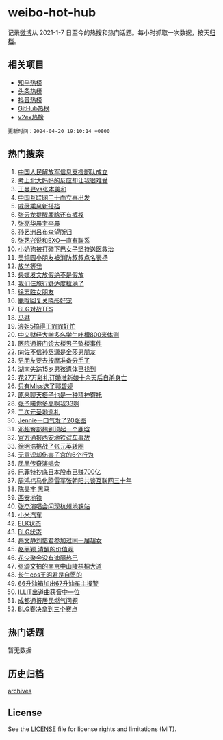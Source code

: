 # weibo-hot-hub

记录[微博](https://www.weibo.com)从 2021-1-7 日至今的热搜和热门话题。每小时抓取一次数据，按天[归档](archives)。

## 相关项目

- [知乎热榜](https://github.com/lonnyzhang423/zhihu-hot-hub)
- [头条热榜](https://github.com/lonnyzhang423/toutiao-hot-hub)
- [抖音热榜](https://github.com/lonnyzhang423/douyin-hot-hub)
- [GitHub热榜](https://github.com/lonnyzhang423/github-hot-hub)
- [v2ex热榜](https://github.com/lonnyzhang423/v2ex-hot-hub)


`更新时间：2024-04-20 19:10:14 +0800`

## 热门搜索

1. [中国人民解放军信息支援部队成立](https://m.weibo.cn/search?containerid=100103type%3D1%26t%3D10%26q%3D%23%E4%B8%AD%E5%9B%BD%E4%BA%BA%E6%B0%91%E8%A7%A3%E6%94%BE%E5%86%9B%E4%BF%A1%E6%81%AF%E6%94%AF%E6%8F%B4%E9%83%A8%E9%98%9F%E6%88%90%E7%AB%8B%23&stream_entry_id=51&isnewpage=1&extparam=seat%3D1%26q%3D%2523%25E4%25B8%25AD%25E5%259B%25BD%25E4%25BA%25BA%25E6%25B0%2591%25E8%25A7%25A3%25E6%2594%25BE%25E5%2586%259B%25E4%25BF%25A1%25E6%2581%25AF%25E6%2594%25AF%25E6%258F%25B4%25E9%2583%25A8%25E9%2598%259F%25E6%2588%2590%25E7%25AB%258B%2523%26c_type%3D51%26dgr%3D0%26cate%3D10103%26pos%3D0%26filter_type%3Drealtimehot%26stream_entry_id%3D51%26display_time%3D1713611413%26pre_seqid%3D1713611413571026742169)
1. [考上北大妈妈的反应却让我很难受](https://m.weibo.cn/search?containerid=100103type%3D1%26t%3D10%26q%3D%23%E8%80%83%E4%B8%8A%E5%8C%97%E5%A4%A7%E5%A6%88%E5%A6%88%E7%9A%84%E5%8F%8D%E5%BA%94%E5%8D%B4%E8%AE%A9%E6%88%91%E5%BE%88%E9%9A%BE%E5%8F%97%23&stream_entry_id=31&isnewpage=1&extparam=seat%3D1%26q%3D%2523%25E8%2580%2583%25E4%25B8%258A%25E5%258C%2597%25E5%25A4%25A7%25E5%25A6%2588%25E5%25A6%2588%25E7%259A%2584%25E5%258F%258D%25E5%25BA%2594%25E5%258D%25B4%25E8%25AE%25A9%25E6%2588%2591%25E5%25BE%2588%25E9%259A%25BE%25E5%258F%2597%2523%26c_type%3D31%26band_rank%3D1%26cate%3D5001%26flag%3D2%26filter_type%3Drealtimehot%26stream_entry_id%3D31%26pos%3D0%26realpos%3D1%26dgr%3D0%26lcate%3D5001%26display_time%3D1713611413%26pre_seqid%3D1713611413571026742169)
1. [王曼昱vs张本美和](https://m.weibo.cn/search?containerid=100103type%3D1%26t%3D10%26q%3D%23%E7%8E%8B%E6%9B%BC%E6%98%B1vs%E5%BC%A0%E6%9C%AC%E7%BE%8E%E5%92%8C%23&stream_entry_id=31&isnewpage=1&extparam=seat%3D1%26q%3D%2523%25E7%258E%258B%25E6%259B%25BC%25E6%2598%25B1vs%25E5%25BC%25A0%25E6%259C%25AC%25E7%25BE%258E%25E5%2592%258C%2523%26c_type%3D31%26band_rank%3D2%26cate%3D5001%26flag%3D1%26filter_type%3Drealtimehot%26stream_entry_id%3D31%26pos%3D1%26realpos%3D2%26dgr%3D0%26lcate%3D5001%26display_time%3D1713611413%26pre_seqid%3D1713611413571026742169)
1. [中国互联网三十而立再出发](https://m.weibo.cn/search?containerid=100103type%3D1%26t%3D10%26q%3D%23%E4%B8%AD%E5%9B%BD%E4%BA%92%E8%81%94%E7%BD%91%E4%B8%89%E5%8D%81%E8%80%8C%E7%AB%8B%E5%86%8D%E5%87%BA%E5%8F%91%23&stream_entry_id=31&isnewpage=1&extparam=seat%3D1%26q%3D%2523%25E4%25B8%25AD%25E5%259B%25BD%25E4%25BA%2592%25E8%2581%2594%25E7%25BD%2591%25E4%25B8%2589%25E5%258D%2581%25E8%2580%258C%25E7%25AB%258B%25E5%2586%258D%25E5%2587%25BA%25E5%258F%2591%2523%26c_type%3D31%26band_rank%3D3%26cate%3D5001%26flag%3D0%26filter_type%3Drealtimehot%26stream_entry_id%3D31%26pos%3D2%26realpos%3D3%26dgr%3D0%26lcate%3D5001%26display_time%3D1713611413%26pre_seqid%3D1713611413571026742169)
1. [戚薇乘风新搭档](https://m.weibo.cn/search?containerid=100103type%3D1%26t%3D10%26q%3D%23%E6%88%9A%E8%96%87%E4%B9%98%E9%A3%8E%E6%96%B0%E6%90%AD%E6%A1%A3%23&stream_entry_id=31&isnewpage=1&extparam=seat%3D1%26q%3D%2523%25E6%2588%259A%25E8%2596%2587%25E4%25B9%2598%25E9%25A3%258E%25E6%2596%25B0%25E6%2590%25AD%25E6%25A1%25A3%2523%26c_type%3D31%26band_rank%3D4%26adid%3D231684%26cate%3D5001%26is_ad_pos%3D1%26filter_type%3Drealtimehot%26stream_entry_id%3D31%26pos%3D3%26dgr%3D0%26lcate%3D5001%26topic_ad%3D1%26display_time%3D1713611413%26pre_seqid%3D1713611413571026742169)
1. [张云龙提醒鹿晗还有裤衩](https://m.weibo.cn/search?containerid=100103type%3D1%26t%3D10%26q%3D%23%E5%BC%A0%E4%BA%91%E9%BE%99%E6%8F%90%E9%86%92%E9%B9%BF%E6%99%97%E8%BF%98%E6%9C%89%E8%A3%A4%E8%A1%A9%23&stream_entry_id=31&isnewpage=1&extparam=seat%3D1%26q%3D%2523%25E5%25BC%25A0%25E4%25BA%2591%25E9%25BE%2599%25E6%258F%2590%25E9%2586%2592%25E9%25B9%25BF%25E6%2599%2597%25E8%25BF%2598%25E6%259C%2589%25E8%25A3%25A4%25E8%25A1%25A9%2523%26c_type%3D31%26band_rank%3D4%26cate%3D5001%26flag%3D1%26filter_type%3Drealtimehot%26stream_entry_id%3D31%26pos%3D4%26realpos%3D4%26dgr%3D0%26lcate%3D5001%26display_time%3D1713611413%26pre_seqid%3D1713611413571026742169)
1. [张亮华晨宇李晨](https://m.weibo.cn/search?containerid=100103type%3D1%26t%3D10%26q%3D%E5%BC%A0%E4%BA%AE%E5%8D%8E%E6%99%A8%E5%AE%87%E6%9D%8E%E6%99%A8&stream_entry_id=31&isnewpage=1&extparam=seat%3D1%26q%3D%25E5%25BC%25A0%25E4%25BA%25AE%25E5%258D%258E%25E6%2599%25A8%25E5%25AE%2587%25E6%259D%258E%25E6%2599%25A8%26c_type%3D31%26band_rank%3D5%26cate%3D5001%26flag%3D1%26filter_type%3Drealtimehot%26stream_entry_id%3D31%26pos%3D5%26realpos%3D5%26dgr%3D0%26lcate%3D5001%26display_time%3D1713611413%26pre_seqid%3D1713611413571026742169)
1. [孙艺洲吕布众望所归](https://m.weibo.cn/search?containerid=100103type%3D1%26t%3D10%26q%3D%23%E5%AD%99%E8%89%BA%E6%B4%B2%E5%90%95%E5%B8%83%E4%BC%97%E6%9C%9B%E6%89%80%E5%BD%92%23&stream_entry_id=31&isnewpage=1&extparam=seat%3D1%26q%3D%2523%25E5%25AD%2599%25E8%2589%25BA%25E6%25B4%25B2%25E5%2590%2595%25E5%25B8%2583%25E4%25BC%2597%25E6%259C%259B%25E6%2589%2580%25E5%25BD%2592%2523%26c_type%3D31%26band_rank%3D6%26cate%3D5001%26flag%3D1%26filter_type%3Drealtimehot%26stream_entry_id%3D31%26pos%3D6%26realpos%3D6%26dgr%3D0%26lcate%3D5001%26display_time%3D1713611413%26pre_seqid%3D1713611413571026742169)
1. [张艺兴说和EXO一直有联系](https://m.weibo.cn/search?containerid=100103type%3D1%26t%3D10%26q%3D%23%E5%BC%A0%E8%89%BA%E5%85%B4%E8%AF%B4%E5%92%8CEXO%E4%B8%80%E7%9B%B4%E6%9C%89%E8%81%94%E7%B3%BB%23&stream_entry_id=31&isnewpage=1&extparam=seat%3D1%26q%3D%2523%25E5%25BC%25A0%25E8%2589%25BA%25E5%2585%25B4%25E8%25AF%25B4%25E5%2592%258CEXO%25E4%25B8%2580%25E7%259B%25B4%25E6%259C%2589%25E8%2581%2594%25E7%25B3%25BB%2523%26c_type%3D31%26band_rank%3D7%26cate%3D5001%26flag%3D1%26filter_type%3Drealtimehot%26stream_entry_id%3D31%26pos%3D7%26realpos%3D7%26dgr%3D0%26lcate%3D5001%26display_time%3D1713611413%26pre_seqid%3D1713611413571026742169)
1. [小奶狗被打碎下巴女子坚持送医救治](https://m.weibo.cn/search?containerid=100103type%3D1%26t%3D10%26q%3D%23%E5%B0%8F%E5%A5%B6%E7%8B%97%E8%A2%AB%E6%89%93%E7%A2%8E%E4%B8%8B%E5%B7%B4%E5%A5%B3%E5%AD%90%E5%9D%9A%E6%8C%81%E9%80%81%E5%8C%BB%E6%95%91%E6%B2%BB%23&stream_entry_id=31&isnewpage=1&extparam=seat%3D1%26q%3D%2523%25E5%25B0%258F%25E5%25A5%25B6%25E7%258B%2597%25E8%25A2%25AB%25E6%2589%2593%25E7%25A2%258E%25E4%25B8%258B%25E5%25B7%25B4%25E5%25A5%25B3%25E5%25AD%2590%25E5%259D%259A%25E6%258C%2581%25E9%2580%2581%25E5%258C%25BB%25E6%2595%2591%25E6%25B2%25BB%2523%26c_type%3D31%26band_rank%3D8%26cate%3D5001%26flag%3D32768%26filter_type%3Drealtimehot%26stream_entry_id%3D31%26pos%3D8%26realpos%3D8%26dgr%3D0%26lcate%3D5001%26display_time%3D1713611413%26pre_seqid%3D1713611413571026742169)
1. [吴纯圆小朋友被消防叔叔点名表扬](https://m.weibo.cn/search?containerid=100103type%3D1%26t%3D10%26q%3D%23%E5%90%B4%E7%BA%AF%E5%9C%86%E5%B0%8F%E6%9C%8B%E5%8F%8B%E8%A2%AB%E6%B6%88%E9%98%B2%E5%8F%94%E5%8F%94%E7%82%B9%E5%90%8D%E8%A1%A8%E6%89%AC%23&stream_entry_id=31&isnewpage=1&extparam=seat%3D1%26q%3D%2523%25E5%2590%25B4%25E7%25BA%25AF%25E5%259C%2586%25E5%25B0%258F%25E6%259C%258B%25E5%258F%258B%25E8%25A2%25AB%25E6%25B6%2588%25E9%2598%25B2%25E5%258F%2594%25E5%258F%2594%25E7%2582%25B9%25E5%2590%258D%25E8%25A1%25A8%25E6%2589%25AC%2523%26c_type%3D31%26band_rank%3D9%26cate%3D5001%26flag%3D32768%26filter_type%3Drealtimehot%26stream_entry_id%3D31%26pos%3D9%26realpos%3D9%26dgr%3D0%26lcate%3D5001%26display_time%3D1713611413%26pre_seqid%3D1713611413571026742169)
1. [放学等我](https://m.weibo.cn/search?containerid=100103type%3D1%26t%3D10%26q%3D%E6%94%BE%E5%AD%A6%E7%AD%89%E6%88%91&stream_entry_id=31&isnewpage=1&extparam=seat%3D1%26q%3D%25E6%2594%25BE%25E5%25AD%25A6%25E7%25AD%2589%25E6%2588%2591%26c_type%3D31%26band_rank%3D10%26cate%3D5001%26flag%3D1%26filter_type%3Drealtimehot%26stream_entry_id%3D31%26pos%3D10%26realpos%3D10%26dgr%3D0%26lcate%3D5001%26display_time%3D1713611413%26pre_seqid%3D1713611413571026742169)
1. [央媒发文放假绝不是假放](https://m.weibo.cn/search?containerid=100103type%3D1%26t%3D10%26q%3D%23%E5%A4%AE%E5%AA%92%E5%8F%91%E6%96%87%E6%94%BE%E5%81%87%E7%BB%9D%E4%B8%8D%E6%98%AF%E5%81%87%E6%94%BE%23&stream_entry_id=31&isnewpage=1&extparam=seat%3D1%26q%3D%2523%25E5%25A4%25AE%25E5%25AA%2592%25E5%258F%2591%25E6%2596%2587%25E6%2594%25BE%25E5%2581%2587%25E7%25BB%259D%25E4%25B8%258D%25E6%2598%25AF%25E5%2581%2587%25E6%2594%25BE%2523%26c_type%3D31%26band_rank%3D11%26cate%3D5001%26flag%3D2%26filter_type%3Drealtimehot%26stream_entry_id%3D31%26pos%3D11%26realpos%3D11%26dgr%3D0%26lcate%3D5001%26display_time%3D1713611413%26pre_seqid%3D1713611413571026742169)
1. [我们仨旅行舒适度拉满了](https://m.weibo.cn/search?containerid=100103type%3D1%26t%3D10%26q%3D%23%E6%88%91%E4%BB%AC%E4%BB%A8%E6%97%85%E8%A1%8C%E8%88%92%E9%80%82%E5%BA%A6%E6%8B%89%E6%BB%A1%E4%BA%86%23&stream_entry_id=31&isnewpage=1&extparam=seat%3D1%26q%3D%2523%25E6%2588%2591%25E4%25BB%25AC%25E4%25BB%25A8%25E6%2597%2585%25E8%25A1%258C%25E8%2588%2592%25E9%2580%2582%25E5%25BA%25A6%25E6%258B%2589%25E6%25BB%25A1%25E4%25BA%2586%2523%26c_type%3D31%26band_rank%3D12%26adid%3D231226%26cate%3D5001%26flag%3D0%26filter_type%3Drealtimehot%26stream_entry_id%3D31%26pos%3D12%26realpos%3D12%26dgr%3D0%26lcate%3D5001%26display_time%3D1713611413%26pre_seqid%3D1713611413571026742169)
1. [徐志胜女朋友](https://m.weibo.cn/search?containerid=100103type%3D1%26t%3D10%26q%3D%E5%BE%90%E5%BF%97%E8%83%9C%E5%A5%B3%E6%9C%8B%E5%8F%8B&stream_entry_id=31&isnewpage=1&extparam=seat%3D1%26q%3D%25E5%25BE%2590%25E5%25BF%2597%25E8%2583%259C%25E5%25A5%25B3%25E6%259C%258B%25E5%258F%258B%26c_type%3D31%26band_rank%3D13%26cate%3D5001%26flag%3D2%26filter_type%3Drealtimehot%26stream_entry_id%3D31%26pos%3D13%26realpos%3D13%26dgr%3D0%26lcate%3D5001%26display_time%3D1713611413%26pre_seqid%3D1713611413571026742169)
1. [鹿晗回复关晓彤好宠](https://m.weibo.cn/search?containerid=100103type%3D1%26t%3D10%26q%3D%23%E9%B9%BF%E6%99%97%E5%9B%9E%E5%A4%8D%E5%85%B3%E6%99%93%E5%BD%A4%E5%A5%BD%E5%AE%A0%23&stream_entry_id=31&isnewpage=1&extparam=seat%3D1%26q%3D%2523%25E9%25B9%25BF%25E6%2599%2597%25E5%259B%259E%25E5%25A4%258D%25E5%2585%25B3%25E6%2599%2593%25E5%25BD%25A4%25E5%25A5%25BD%25E5%25AE%25A0%2523%26c_type%3D31%26band_rank%3D14%26cate%3D5001%26flag%3D2%26filter_type%3Drealtimehot%26stream_entry_id%3D31%26pos%3D14%26realpos%3D14%26dgr%3D0%26lcate%3D5001%26display_time%3D1713611413%26pre_seqid%3D1713611413571026742169)
1. [BLG对战TES](https://m.weibo.cn/search?containerid=100103type%3D1%26t%3D10%26q%3D%23BLG%E5%AF%B9%E6%88%98TES%23&stream_entry_id=31&isnewpage=1&extparam=seat%3D1%26q%3D%2523BLG%25E5%25AF%25B9%25E6%2588%2598TES%2523%26c_type%3D31%26band_rank%3D15%26cate%3D5001%26flag%3D1%26filter_type%3Drealtimehot%26stream_entry_id%3D31%26pos%3D15%26realpos%3D15%26dgr%3D0%26lcate%3D5001%26display_time%3D1713611413%26pre_seqid%3D1713611413571026742169)
1. [马琳](https://m.weibo.cn/search?containerid=100103type%3D1%26t%3D10%26q%3D%E9%A9%AC%E7%90%B3&stream_entry_id=31&isnewpage=1&extparam=seat%3D1%26q%3D%25E9%25A9%25AC%25E7%2590%25B3%26c_type%3D31%26band_rank%3D16%26cate%3D5001%26flag%3D1%26filter_type%3Drealtimehot%26stream_entry_id%3D31%26pos%3D16%26realpos%3D16%26dgr%3D0%26lcate%3D5001%26display_time%3D1713611413%26pre_seqid%3D1713611413571026742169)
1. [浪姐5搞得王霏霏好忙](https://m.weibo.cn/search?containerid=100103type%3D1%26t%3D10%26q%3D%23%E6%B5%AA%E5%A7%905%E6%90%9E%E5%BE%97%E7%8E%8B%E9%9C%8F%E9%9C%8F%E5%A5%BD%E5%BF%99%23&stream_entry_id=31&isnewpage=1&extparam=seat%3D1%26q%3D%2523%25E6%25B5%25AA%25E5%25A7%25905%25E6%2590%259E%25E5%25BE%2597%25E7%258E%258B%25E9%259C%258F%25E9%259C%258F%25E5%25A5%25BD%25E5%25BF%2599%2523%26c_type%3D31%26band_rank%3D17%26cate%3D5001%26flag%3D1%26filter_type%3Drealtimehot%26stream_entry_id%3D31%26pos%3D17%26realpos%3D17%26dgr%3D0%26lcate%3D5001%26display_time%3D1713611413%26pre_seqid%3D1713611413571026742169)
1. [中央财经大学多名学生吐槽800米体测](https://m.weibo.cn/search?containerid=100103type%3D1%26t%3D10%26q%3D%23%E4%B8%AD%E5%A4%AE%E8%B4%A2%E7%BB%8F%E5%A4%A7%E5%AD%A6%E5%A4%9A%E5%90%8D%E5%AD%A6%E7%94%9F%E5%90%90%E6%A7%BD800%E7%B1%B3%E4%BD%93%E6%B5%8B%23&stream_entry_id=31&isnewpage=1&extparam=seat%3D1%26q%3D%2523%25E4%25B8%25AD%25E5%25A4%25AE%25E8%25B4%25A2%25E7%25BB%258F%25E5%25A4%25A7%25E5%25AD%25A6%25E5%25A4%259A%25E5%2590%258D%25E5%25AD%25A6%25E7%2594%259F%25E5%2590%2590%25E6%25A7%25BD800%25E7%25B1%25B3%25E4%25BD%2593%25E6%25B5%258B%2523%26c_type%3D31%26band_rank%3D18%26cate%3D5001%26flag%3D0%26filter_type%3Drealtimehot%26stream_entry_id%3D31%26pos%3D18%26realpos%3D18%26dgr%3D0%26lcate%3D5001%26display_time%3D1713611413%26pre_seqid%3D1713611413571026742169)
1. [医院通报门诊大楼男子坠楼事件](https://m.weibo.cn/search?containerid=100103type%3D1%26t%3D10%26q%3D%23%E5%8C%BB%E9%99%A2%E9%80%9A%E6%8A%A5%E9%97%A8%E8%AF%8A%E5%A4%A7%E6%A5%BC%E7%94%B7%E5%AD%90%E5%9D%A0%E6%A5%BC%E4%BA%8B%E4%BB%B6%23&stream_entry_id=31&isnewpage=1&extparam=seat%3D1%26q%3D%2523%25E5%258C%25BB%25E9%2599%25A2%25E9%2580%259A%25E6%258A%25A5%25E9%2597%25A8%25E8%25AF%258A%25E5%25A4%25A7%25E6%25A5%25BC%25E7%2594%25B7%25E5%25AD%2590%25E5%259D%25A0%25E6%25A5%25BC%25E4%25BA%258B%25E4%25BB%25B6%2523%26c_type%3D31%26band_rank%3D19%26cate%3D5001%26flag%3D1%26filter_type%3Drealtimehot%26stream_entry_id%3D31%26pos%3D19%26realpos%3D19%26dgr%3D0%26lcate%3D5001%26display_time%3D1713611413%26pre_seqid%3D1713611413571026742169)
1. [向佐不信孙丞潇是金莎男朋友](https://m.weibo.cn/search?containerid=100103type%3D1%26t%3D10%26q%3D%23%E5%90%91%E4%BD%90%E4%B8%8D%E4%BF%A1%E5%AD%99%E4%B8%9E%E6%BD%87%E6%98%AF%E9%87%91%E8%8E%8E%E7%94%B7%E6%9C%8B%E5%8F%8B%23&stream_entry_id=31&isnewpage=1&extparam=seat%3D1%26q%3D%2523%25E5%2590%2591%25E4%25BD%2590%25E4%25B8%258D%25E4%25BF%25A1%25E5%25AD%2599%25E4%25B8%259E%25E6%25BD%2587%25E6%2598%25AF%25E9%2587%2591%25E8%258E%258E%25E7%2594%25B7%25E6%259C%258B%25E5%258F%258B%2523%26c_type%3D31%26band_rank%3D20%26cate%3D5001%26flag%3D1%26filter_type%3Drealtimehot%26stream_entry_id%3D31%26pos%3D20%26realpos%3D20%26dgr%3D0%26lcate%3D5001%26display_time%3D1713611413%26pre_seqid%3D1713611413571026742169)
1. [男朋友要去按摩准备分手了](https://m.weibo.cn/search?containerid=100103type%3D1%26t%3D10%26q%3D%23%E7%94%B7%E6%9C%8B%E5%8F%8B%E8%A6%81%E5%8E%BB%E6%8C%89%E6%91%A9%E5%87%86%E5%A4%87%E5%88%86%E6%89%8B%E4%BA%86%23&stream_entry_id=31&isnewpage=1&extparam=seat%3D1%26q%3D%2523%25E7%2594%25B7%25E6%259C%258B%25E5%258F%258B%25E8%25A6%2581%25E5%258E%25BB%25E6%258C%2589%25E6%2591%25A9%25E5%2587%2586%25E5%25A4%2587%25E5%2588%2586%25E6%2589%258B%25E4%25BA%2586%2523%26c_type%3D31%26band_rank%3D21%26cate%3D5001%26flag%3D2%26filter_type%3Drealtimehot%26stream_entry_id%3D31%26pos%3D21%26realpos%3D21%26dgr%3D0%26lcate%3D5001%26display_time%3D1713611413%26pre_seqid%3D1713611413571026742169)
1. [湖南失踪15岁男孩遗体已找到](https://m.weibo.cn/search?containerid=100103type%3D1%26t%3D10%26q%3D%23%E6%B9%96%E5%8D%97%E5%A4%B1%E8%B8%AA15%E5%B2%81%E7%94%B7%E5%AD%A9%E9%81%97%E4%BD%93%E5%B7%B2%E6%89%BE%E5%88%B0%23&stream_entry_id=31&isnewpage=1&extparam=seat%3D1%26q%3D%2523%25E6%25B9%2596%25E5%258D%2597%25E5%25A4%25B1%25E8%25B8%25AA15%25E5%25B2%2581%25E7%2594%25B7%25E5%25AD%25A9%25E9%2581%2597%25E4%25BD%2593%25E5%25B7%25B2%25E6%2589%25BE%25E5%2588%25B0%2523%26c_type%3D31%26band_rank%3D22%26cate%3D5001%26flag%3D1%26filter_type%3Drealtimehot%26stream_entry_id%3D31%26pos%3D22%26realpos%3D22%26dgr%3D0%26lcate%3D5001%26display_time%3D1713611413%26pre_seqid%3D1713611413571026742169)
1. [花27万彩礼订婚准新娘十余天后自杀身亡](https://m.weibo.cn/search?containerid=100103type%3D1%26t%3D10%26q%3D%23%E8%8A%B127%E4%B8%87%E5%BD%A9%E7%A4%BC%E8%AE%A2%E5%A9%9A%E5%87%86%E6%96%B0%E5%A8%98%E5%8D%81%E4%BD%99%E5%A4%A9%E5%90%8E%E8%87%AA%E6%9D%80%E8%BA%AB%E4%BA%A1%23&stream_entry_id=31&isnewpage=1&extparam=seat%3D1%26q%3D%2523%25E8%258A%25B127%25E4%25B8%2587%25E5%25BD%25A9%25E7%25A4%25BC%25E8%25AE%25A2%25E5%25A9%259A%25E5%2587%2586%25E6%2596%25B0%25E5%25A8%2598%25E5%258D%2581%25E4%25BD%2599%25E5%25A4%25A9%25E5%2590%258E%25E8%2587%25AA%25E6%259D%2580%25E8%25BA%25AB%25E4%25BA%25A1%2523%26c_type%3D31%26band_rank%3D23%26cate%3D5001%26flag%3D0%26filter_type%3Drealtimehot%26stream_entry_id%3D31%26pos%3D23%26realpos%3D23%26dgr%3D0%26lcate%3D5001%26display_time%3D1713611413%26pre_seqid%3D1713611413571026742169)
1. [只有Miss选了郭碧婷](https://m.weibo.cn/search?containerid=100103type%3D1%26t%3D10%26q%3D%23%E5%8F%AA%E6%9C%89Miss%E9%80%89%E4%BA%86%E9%83%AD%E7%A2%A7%E5%A9%B7%23&stream_entry_id=31&isnewpage=1&extparam=seat%3D1%26q%3D%2523%25E5%258F%25AA%25E6%259C%2589Miss%25E9%2580%2589%25E4%25BA%2586%25E9%2583%25AD%25E7%25A2%25A7%25E5%25A9%25B7%2523%26c_type%3D31%26band_rank%3D24%26cate%3D5001%26flag%3D0%26filter_type%3Drealtimehot%26stream_entry_id%3D31%26pos%3D24%26realpos%3D24%26dgr%3D0%26lcate%3D5001%26display_time%3D1713611413%26pre_seqid%3D1713611413571026742169)
1. [原来聊天搭子也是一种精神寄托](https://m.weibo.cn/search?containerid=100103type%3D1%26t%3D10%26q%3D%23%E5%8E%9F%E6%9D%A5%E8%81%8A%E5%A4%A9%E6%90%AD%E5%AD%90%E4%B9%9F%E6%98%AF%E4%B8%80%E7%A7%8D%E7%B2%BE%E7%A5%9E%E5%AF%84%E6%89%98%23&stream_entry_id=31&isnewpage=1&extparam=seat%3D1%26q%3D%2523%25E5%258E%259F%25E6%259D%25A5%25E8%2581%258A%25E5%25A4%25A9%25E6%2590%25AD%25E5%25AD%2590%25E4%25B9%259F%25E6%2598%25AF%25E4%25B8%2580%25E7%25A7%258D%25E7%25B2%25BE%25E7%25A5%259E%25E5%25AF%2584%25E6%2589%2598%2523%26c_type%3D31%26band_rank%3D25%26cate%3D5001%26flag%3D0%26filter_type%3Drealtimehot%26stream_entry_id%3D31%26pos%3D25%26realpos%3D25%26dgr%3D0%26lcate%3D5001%26display_time%3D1713611413%26pre_seqid%3D1713611413571026742169)
1. [张予曦你多高啊我33啊](https://m.weibo.cn/search?containerid=100103type%3D1%26t%3D10%26q%3D%23%E5%BC%A0%E4%BA%88%E6%9B%A6%E4%BD%A0%E5%A4%9A%E9%AB%98%E5%95%8A%E6%88%9133%E5%95%8A%23&stream_entry_id=31&isnewpage=1&extparam=seat%3D1%26q%3D%2523%25E5%25BC%25A0%25E4%25BA%2588%25E6%259B%25A6%25E4%25BD%25A0%25E5%25A4%259A%25E9%25AB%2598%25E5%2595%258A%25E6%2588%259133%25E5%2595%258A%2523%26c_type%3D31%26band_rank%3D26%26cate%3D5001%26flag%3D0%26filter_type%3Drealtimehot%26stream_entry_id%3D31%26pos%3D26%26realpos%3D26%26dgr%3D0%26lcate%3D5001%26display_time%3D1713611413%26pre_seqid%3D1713611413571026742169)
1. [二次元圣地巡礼](https://m.weibo.cn/search?containerid=100103type%3D1%26t%3D10%26q%3D%23%E4%BA%8C%E6%AC%A1%E5%85%83%E5%9C%A3%E5%9C%B0%E5%B7%A1%E7%A4%BC%23&stream_entry_id=31&isnewpage=1&extparam=seat%3D1%26q%3D%2523%25E4%25BA%258C%25E6%25AC%25A1%25E5%2585%2583%25E5%259C%25A3%25E5%259C%25B0%25E5%25B7%25A1%25E7%25A4%25BC%2523%26c_type%3D31%26band_rank%3D27%26adid%3D231195%26cate%3D5001%26flag%3D0%26filter_type%3Drealtimehot%26stream_entry_id%3D31%26pos%3D27%26realpos%3D27%26dgr%3D0%26lcate%3D5001%26display_time%3D1713611413%26pre_seqid%3D1713611413571026742169)
1. [Jennie一口气发了20张图](https://m.weibo.cn/search?containerid=100103type%3D1%26t%3D10%26q%3D%23Jennie%E4%B8%80%E5%8F%A3%E6%B0%94%E5%8F%91%E4%BA%8620%E5%BC%A0%E5%9B%BE%23&stream_entry_id=31&isnewpage=1&extparam=seat%3D1%26q%3D%2523Jennie%25E4%25B8%2580%25E5%258F%25A3%25E6%25B0%2594%25E5%258F%2591%25E4%25BA%258620%25E5%25BC%25A0%25E5%259B%25BE%2523%26c_type%3D31%26band_rank%3D28%26cate%3D5001%26flag%3D0%26filter_type%3Drealtimehot%26stream_entry_id%3D31%26pos%3D28%26realpos%3D28%26dgr%3D0%26lcate%3D5001%26display_time%3D1713611413%26pre_seqid%3D1713611413571026742169)
1. [邓超臀部翘到顶起一个鹿晗](https://m.weibo.cn/search?containerid=100103type%3D1%26t%3D10%26q%3D%23%E9%82%93%E8%B6%85%E8%87%80%E9%83%A8%E7%BF%98%E5%88%B0%E9%A1%B6%E8%B5%B7%E4%B8%80%E4%B8%AA%E9%B9%BF%E6%99%97%23&stream_entry_id=31&isnewpage=1&extparam=seat%3D1%26q%3D%2523%25E9%2582%2593%25E8%25B6%2585%25E8%2587%2580%25E9%2583%25A8%25E7%25BF%2598%25E5%2588%25B0%25E9%25A1%25B6%25E8%25B5%25B7%25E4%25B8%2580%25E4%25B8%25AA%25E9%25B9%25BF%25E6%2599%2597%2523%26c_type%3D31%26band_rank%3D29%26cate%3D5001%26flag%3D1%26filter_type%3Drealtimehot%26stream_entry_id%3D31%26pos%3D29%26realpos%3D29%26dgr%3D0%26lcate%3D5001%26display_time%3D1713611413%26pre_seqid%3D1713611413571026742169)
1. [官方通报西安地铁试车事故](https://m.weibo.cn/search?containerid=100103type%3D1%26t%3D10%26q%3D%23%E5%AE%98%E6%96%B9%E9%80%9A%E6%8A%A5%E8%A5%BF%E5%AE%89%E5%9C%B0%E9%93%81%E8%AF%95%E8%BD%A6%E4%BA%8B%E6%95%85%23&stream_entry_id=31&isnewpage=1&extparam=seat%3D1%26q%3D%2523%25E5%25AE%2598%25E6%2596%25B9%25E9%2580%259A%25E6%258A%25A5%25E8%25A5%25BF%25E5%25AE%2589%25E5%259C%25B0%25E9%2593%2581%25E8%25AF%2595%25E8%25BD%25A6%25E4%25BA%258B%25E6%2595%2585%2523%26c_type%3D31%26band_rank%3D30%26cate%3D5001%26flag%3D0%26filter_type%3Drealtimehot%26stream_entry_id%3D31%26pos%3D30%26realpos%3D30%26dgr%3D0%26lcate%3D5001%26display_time%3D1713611413%26pre_seqid%3D1713611413571026742169)
1. [徐明浩挑战了张元英转圈](https://m.weibo.cn/search?containerid=100103type%3D1%26t%3D10%26q%3D%23%E5%BE%90%E6%98%8E%E6%B5%A9%E6%8C%91%E6%88%98%E4%BA%86%E5%BC%A0%E5%85%83%E8%8B%B1%E8%BD%AC%E5%9C%88%23&stream_entry_id=31&isnewpage=1&extparam=seat%3D1%26q%3D%2523%25E5%25BE%2590%25E6%2598%258E%25E6%25B5%25A9%25E6%258C%2591%25E6%2588%2598%25E4%25BA%2586%25E5%25BC%25A0%25E5%2585%2583%25E8%258B%25B1%25E8%25BD%25AC%25E5%259C%2588%2523%26c_type%3D31%26band_rank%3D31%26cate%3D5001%26flag%3D0%26filter_type%3Drealtimehot%26stream_entry_id%3D31%26pos%3D31%26realpos%3D31%26dgr%3D0%26lcate%3D5001%26display_time%3D1713611413%26pre_seqid%3D1713611413571026742169)
1. [无意识却伤害子宫的6个行为](https://m.weibo.cn/search?containerid=100103type%3D1%26t%3D10%26q%3D%23%E6%97%A0%E6%84%8F%E8%AF%86%E5%8D%B4%E4%BC%A4%E5%AE%B3%E5%AD%90%E5%AE%AB%E7%9A%846%E4%B8%AA%E8%A1%8C%E4%B8%BA%23&stream_entry_id=31&isnewpage=1&extparam=seat%3D1%26q%3D%2523%25E6%2597%25A0%25E6%2584%258F%25E8%25AF%2586%25E5%258D%25B4%25E4%25BC%25A4%25E5%25AE%25B3%25E5%25AD%2590%25E5%25AE%25AB%25E7%259A%25846%25E4%25B8%25AA%25E8%25A1%258C%25E4%25B8%25BA%2523%26c_type%3D31%26band_rank%3D32%26cate%3D5001%26flag%3D0%26filter_type%3Drealtimehot%26stream_entry_id%3D31%26pos%3D32%26realpos%3D32%26dgr%3D0%26lcate%3D5001%26display_time%3D1713611413%26pre_seqid%3D1713611413571026742169)
1. [凤凰传奇演唱会](https://m.weibo.cn/search?containerid=100103type%3D1%26t%3D10%26q%3D%E5%87%A4%E5%87%B0%E4%BC%A0%E5%A5%87%E6%BC%94%E5%94%B1%E4%BC%9A&stream_entry_id=31&isnewpage=1&extparam=seat%3D1%26q%3D%25E5%2587%25A4%25E5%2587%25B0%25E4%25BC%25A0%25E5%25A5%2587%25E6%25BC%2594%25E5%2594%25B1%25E4%25BC%259A%26c_type%3D31%26band_rank%3D33%26cate%3D5001%26flag%3D1%26filter_type%3Drealtimehot%26stream_entry_id%3D31%26pos%3D33%26realpos%3D33%26dgr%3D0%26lcate%3D5001%26display_time%3D1713611413%26pre_seqid%3D1713611413571026742169)
1. [巴菲特抄底日本股市已赚700亿](https://m.weibo.cn/search?containerid=100103type%3D1%26t%3D10%26q%3D%23%E5%B7%B4%E8%8F%B2%E7%89%B9%E6%8A%84%E5%BA%95%E6%97%A5%E6%9C%AC%E8%82%A1%E5%B8%82%E5%B7%B2%E8%B5%9A700%E4%BA%BF%23&stream_entry_id=31&isnewpage=1&extparam=seat%3D1%26q%3D%2523%25E5%25B7%25B4%25E8%258F%25B2%25E7%2589%25B9%25E6%258A%2584%25E5%25BA%2595%25E6%2597%25A5%25E6%259C%25AC%25E8%2582%25A1%25E5%25B8%2582%25E5%25B7%25B2%25E8%25B5%259A700%25E4%25BA%25BF%2523%26c_type%3D31%26band_rank%3D34%26cate%3D5001%26flag%3D1%26filter_type%3Drealtimehot%26stream_entry_id%3D31%26pos%3D34%26realpos%3D34%26dgr%3D0%26lcate%3D5001%26display_time%3D1713611413%26pre_seqid%3D1713611413571026742169)
1. [周鸿祎马化腾雷军张朝阳共谈互联网三十年](https://m.weibo.cn/search?containerid=100103type%3D1%26t%3D10%26q%3D%23%E5%91%A8%E9%B8%BF%E7%A5%8E%E9%A9%AC%E5%8C%96%E8%85%BE%E9%9B%B7%E5%86%9B%E5%BC%A0%E6%9C%9D%E9%98%B3%E5%85%B1%E8%B0%88%E4%BA%92%E8%81%94%E7%BD%91%E4%B8%89%E5%8D%81%E5%B9%B4%23&stream_entry_id=31&isnewpage=1&extparam=seat%3D1%26q%3D%2523%25E5%2591%25A8%25E9%25B8%25BF%25E7%25A5%258E%25E9%25A9%25AC%25E5%258C%2596%25E8%2585%25BE%25E9%259B%25B7%25E5%2586%259B%25E5%25BC%25A0%25E6%259C%259D%25E9%2598%25B3%25E5%2585%25B1%25E8%25B0%2588%25E4%25BA%2592%25E8%2581%2594%25E7%25BD%2591%25E4%25B8%2589%25E5%258D%2581%25E5%25B9%25B4%2523%26c_type%3D31%26band_rank%3D35%26cate%3D5001%26flag%3D1%26filter_type%3Drealtimehot%26stream_entry_id%3D31%26pos%3D35%26realpos%3D35%26dgr%3D0%26lcate%3D5001%26display_time%3D1713611413%26pre_seqid%3D1713611413571026742169)
1. [陈昊宇 黑马](https://m.weibo.cn/search?containerid=100103type%3D1%26t%3D10%26q%3D%E9%99%88%E6%98%8A%E5%AE%87+%E9%BB%91%E9%A9%AC&stream_entry_id=31&isnewpage=1&extparam=seat%3D1%26q%3D%25E9%2599%2588%25E6%2598%258A%25E5%25AE%2587%2520%25E9%25BB%2591%25E9%25A9%25AC%26c_type%3D31%26band_rank%3D36%26cate%3D5001%26flag%3D0%26filter_type%3Drealtimehot%26stream_entry_id%3D31%26pos%3D36%26realpos%3D36%26dgr%3D0%26lcate%3D5001%26display_time%3D1713611413%26pre_seqid%3D1713611413571026742169)
1. [西安地铁](https://m.weibo.cn/search?containerid=100103type%3D1%26t%3D10%26q%3D%E8%A5%BF%E5%AE%89%E5%9C%B0%E9%93%81&stream_entry_id=31&isnewpage=1&extparam=seat%3D1%26q%3D%25E8%25A5%25BF%25E5%25AE%2589%25E5%259C%25B0%25E9%2593%2581%26c_type%3D31%26band_rank%3D37%26cate%3D5001%26flag%3D1%26filter_type%3Drealtimehot%26stream_entry_id%3D31%26pos%3D37%26realpos%3D37%26dgr%3D0%26lcate%3D5001%26display_time%3D1713611413%26pre_seqid%3D1713611413571026742169)
1. [张杰演唱会闪现杭州地铁站](https://m.weibo.cn/search?containerid=100103type%3D1%26t%3D10%26q%3D%23%E5%BC%A0%E6%9D%B0%E6%BC%94%E5%94%B1%E4%BC%9A%E9%97%AA%E7%8E%B0%E6%9D%AD%E5%B7%9E%E5%9C%B0%E9%93%81%E7%AB%99%23&stream_entry_id=31&isnewpage=1&extparam=seat%3D1%26q%3D%2523%25E5%25BC%25A0%25E6%259D%25B0%25E6%25BC%2594%25E5%2594%25B1%25E4%25BC%259A%25E9%2597%25AA%25E7%258E%25B0%25E6%259D%25AD%25E5%25B7%259E%25E5%259C%25B0%25E9%2593%2581%25E7%25AB%2599%2523%26c_type%3D31%26band_rank%3D38%26cate%3D5001%26flag%3D1%26filter_type%3Drealtimehot%26stream_entry_id%3D31%26pos%3D38%26realpos%3D38%26dgr%3D0%26lcate%3D5001%26display_time%3D1713611413%26pre_seqid%3D1713611413571026742169)
1. [小米汽车](https://m.weibo.cn/search?containerid=100103type%3D1%26t%3D10%26q%3D%23%E5%B0%8F%E7%B1%B3%E6%B1%BD%E8%BD%A6%23&stream_entry_id=31&isnewpage=1&extparam=seat%3D1%26q%3D%2523%25E5%25B0%258F%25E7%25B1%25B3%25E6%25B1%25BD%25E8%25BD%25A6%2523%26c_type%3D31%26band_rank%3D39%26cate%3D5001%26flag%3D0%26filter_type%3Drealtimehot%26stream_entry_id%3D31%26pos%3D39%26realpos%3D39%26dgr%3D0%26lcate%3D5001%26display_time%3D1713611413%26pre_seqid%3D1713611413571026742169)
1. [ELK状态](https://m.weibo.cn/search?containerid=100103type%3D1%26t%3D10%26q%3DELK%E7%8A%B6%E6%80%81&stream_entry_id=31&isnewpage=1&extparam=seat%3D1%26q%3DELK%25E7%258A%25B6%25E6%2580%2581%26c_type%3D31%26band_rank%3D40%26cate%3D5001%26flag%3D1%26filter_type%3Drealtimehot%26stream_entry_id%3D31%26pos%3D40%26realpos%3D40%26dgr%3D0%26lcate%3D5001%26display_time%3D1713611413%26pre_seqid%3D1713611413571026742169)
1. [BLG状态](https://m.weibo.cn/search?containerid=100103type%3D1%26t%3D10%26q%3DBLG%E7%8A%B6%E6%80%81&stream_entry_id=31&isnewpage=1&extparam=seat%3D1%26q%3DBLG%25E7%258A%25B6%25E6%2580%2581%26c_type%3D31%26band_rank%3D41%26cate%3D5001%26flag%3D1%26filter_type%3Drealtimehot%26stream_entry_id%3D31%26pos%3D41%26realpos%3D41%26dgr%3D0%26lcate%3D5001%26display_time%3D1713611413%26pre_seqid%3D1713611413571026742169)
1. [蔡文静刘惜君参加过同一届超女](https://m.weibo.cn/search?containerid=100103type%3D1%26t%3D10%26q%3D%23%E8%94%A1%E6%96%87%E9%9D%99%E5%88%98%E6%83%9C%E5%90%9B%E5%8F%82%E5%8A%A0%E8%BF%87%E5%90%8C%E4%B8%80%E5%B1%8A%E8%B6%85%E5%A5%B3%23&stream_entry_id=31&isnewpage=1&extparam=seat%3D1%26q%3D%2523%25E8%2594%25A1%25E6%2596%2587%25E9%259D%2599%25E5%2588%2598%25E6%2583%259C%25E5%2590%259B%25E5%258F%2582%25E5%258A%25A0%25E8%25BF%2587%25E5%2590%258C%25E4%25B8%2580%25E5%25B1%258A%25E8%25B6%2585%25E5%25A5%25B3%2523%26c_type%3D31%26band_rank%3D42%26cate%3D5001%26flag%3D1%26filter_type%3Drealtimehot%26stream_entry_id%3D31%26pos%3D42%26realpos%3D42%26dgr%3D0%26lcate%3D5001%26display_time%3D1713611413%26pre_seqid%3D1713611413571026742169)
1. [赵丽颖 清醒的价值观](https://m.weibo.cn/search?containerid=100103type%3D1%26t%3D10%26q%3D%E8%B5%B5%E4%B8%BD%E9%A2%96+%E6%B8%85%E9%86%92%E7%9A%84%E4%BB%B7%E5%80%BC%E8%A7%82&stream_entry_id=31&isnewpage=1&extparam=seat%3D1%26q%3D%25E8%25B5%25B5%25E4%25B8%25BD%25E9%25A2%2596%2520%25E6%25B8%2585%25E9%2586%2592%25E7%259A%2584%25E4%25BB%25B7%25E5%2580%25BC%25E8%25A7%2582%26c_type%3D31%26band_rank%3D43%26cate%3D5001%26flag%3D0%26filter_type%3Drealtimehot%26stream_entry_id%3D31%26pos%3D43%26realpos%3D43%26dgr%3D0%26lcate%3D5001%26display_time%3D1713611413%26pre_seqid%3D1713611413571026742169)
1. [花少聚会没有迪丽热巴](https://m.weibo.cn/search?containerid=100103type%3D1%26t%3D10%26q%3D%23%E8%8A%B1%E5%B0%91%E8%81%9A%E4%BC%9A%E6%B2%A1%E6%9C%89%E8%BF%AA%E4%B8%BD%E7%83%AD%E5%B7%B4%23&stream_entry_id=31&isnewpage=1&extparam=seat%3D1%26q%3D%2523%25E8%258A%25B1%25E5%25B0%2591%25E8%2581%259A%25E4%25BC%259A%25E6%25B2%25A1%25E6%259C%2589%25E8%25BF%25AA%25E4%25B8%25BD%25E7%2583%25AD%25E5%25B7%25B4%2523%26c_type%3D31%26band_rank%3D44%26cate%3D5001%26flag%3D0%26filter_type%3Drealtimehot%26stream_entry_id%3D31%26pos%3D44%26realpos%3D44%26dgr%3D0%26lcate%3D5001%26display_time%3D1713611413%26pre_seqid%3D1713611413571026742169)
1. [张颂文拍的南京中山陵梧桐大道](https://m.weibo.cn/search?containerid=100103type%3D1%26t%3D10%26q%3D%23%E5%BC%A0%E9%A2%82%E6%96%87%E6%8B%8D%E7%9A%84%E5%8D%97%E4%BA%AC%E4%B8%AD%E5%B1%B1%E9%99%B5%E6%A2%A7%E6%A1%90%E5%A4%A7%E9%81%93%23&stream_entry_id=31&isnewpage=1&extparam=seat%3D1%26q%3D%2523%25E5%25BC%25A0%25E9%25A2%2582%25E6%2596%2587%25E6%258B%258D%25E7%259A%2584%25E5%258D%2597%25E4%25BA%25AC%25E4%25B8%25AD%25E5%25B1%25B1%25E9%2599%25B5%25E6%25A2%25A7%25E6%25A1%2590%25E5%25A4%25A7%25E9%2581%2593%2523%26c_type%3D31%26band_rank%3D45%26cate%3D5001%26flag%3D1%26filter_type%3Drealtimehot%26stream_entry_id%3D31%26pos%3D45%26realpos%3D45%26dgr%3D0%26lcate%3D5001%26display_time%3D1713611413%26pre_seqid%3D1713611413571026742169)
1. [长生cos王昭君是自愿的](https://m.weibo.cn/search?containerid=100103type%3D1%26t%3D10%26q%3D%23%E9%95%BF%E7%94%9Fcos%E7%8E%8B%E6%98%AD%E5%90%9B%E6%98%AF%E8%87%AA%E6%84%BF%E7%9A%84%23&stream_entry_id=31&isnewpage=1&extparam=seat%3D1%26q%3D%2523%25E9%2595%25BF%25E7%2594%259Fcos%25E7%258E%258B%25E6%2598%25AD%25E5%2590%259B%25E6%2598%25AF%25E8%2587%25AA%25E6%2584%25BF%25E7%259A%2584%2523%26c_type%3D31%26band_rank%3D46%26cate%3D5001%26flag%3D0%26filter_type%3Drealtimehot%26stream_entry_id%3D31%26pos%3D46%26realpos%3D46%26dgr%3D0%26lcate%3D5001%26display_time%3D1713611413%26pre_seqid%3D1713611413571026742169)
1. [66升油箱加出67升油车主报警](https://m.weibo.cn/search?containerid=100103type%3D1%26t%3D10%26q%3D%2366%E5%8D%87%E6%B2%B9%E7%AE%B1%E5%8A%A0%E5%87%BA67%E5%8D%87%E6%B2%B9%E8%BD%A6%E4%B8%BB%E6%8A%A5%E8%AD%A6%23&stream_entry_id=31&isnewpage=1&extparam=seat%3D1%26q%3D%252366%25E5%258D%2587%25E6%25B2%25B9%25E7%25AE%25B1%25E5%258A%25A0%25E5%2587%25BA67%25E5%258D%2587%25E6%25B2%25B9%25E8%25BD%25A6%25E4%25B8%25BB%25E6%258A%25A5%25E8%25AD%25A6%2523%26c_type%3D31%26band_rank%3D47%26cate%3D5001%26flag%3D0%26filter_type%3Drealtimehot%26stream_entry_id%3D31%26pos%3D47%26realpos%3D47%26dgr%3D0%26lcate%3D5001%26display_time%3D1713611413%26pre_seqid%3D1713611413571026742169)
1. [ILLIT出道曲获音中一位](https://m.weibo.cn/search?containerid=100103type%3D1%26t%3D10%26q%3D%23ILLIT%E5%87%BA%E9%81%93%E6%9B%B2%E8%8E%B7%E9%9F%B3%E4%B8%AD%E4%B8%80%E4%BD%8D%23&stream_entry_id=31&isnewpage=1&extparam=seat%3D1%26q%3D%2523ILLIT%25E5%2587%25BA%25E9%2581%2593%25E6%259B%25B2%25E8%258E%25B7%25E9%259F%25B3%25E4%25B8%25AD%25E4%25B8%2580%25E4%25BD%258D%2523%26c_type%3D31%26band_rank%3D48%26cate%3D5001%26flag%3D1%26filter_type%3Drealtimehot%26stream_entry_id%3D31%26pos%3D48%26realpos%3D48%26dgr%3D0%26lcate%3D5001%26display_time%3D1713611413%26pre_seqid%3D1713611413571026742169)
1. [成都通报居民燃气问题](https://m.weibo.cn/search?containerid=100103type%3D1%26t%3D10%26q%3D%23%E6%88%90%E9%83%BD%E9%80%9A%E6%8A%A5%E5%B1%85%E6%B0%91%E7%87%83%E6%B0%94%E9%97%AE%E9%A2%98%23&stream_entry_id=31&isnewpage=1&extparam=seat%3D1%26q%3D%2523%25E6%2588%2590%25E9%2583%25BD%25E9%2580%259A%25E6%258A%25A5%25E5%25B1%2585%25E6%25B0%2591%25E7%2587%2583%25E6%25B0%2594%25E9%2597%25AE%25E9%25A2%2598%2523%26c_type%3D31%26band_rank%3D49%26cate%3D5001%26flag%3D1%26filter_type%3Drealtimehot%26stream_entry_id%3D31%26pos%3D49%26realpos%3D49%26dgr%3D0%26lcate%3D5001%26display_time%3D1713611413%26pre_seqid%3D1713611413571026742169)
1. [BLG春决拿到三个赛点](https://m.weibo.cn/search?containerid=100103type%3D1%26t%3D10%26q%3D%23BLG%E6%98%A5%E5%86%B3%E6%8B%BF%E5%88%B0%E4%B8%89%E4%B8%AA%E8%B5%9B%E7%82%B9%23&stream_entry_id=31&isnewpage=1&extparam=seat%3D1%26q%3D%2523BLG%25E6%2598%25A5%25E5%2586%25B3%25E6%258B%25BF%25E5%2588%25B0%25E4%25B8%2589%25E4%25B8%25AA%25E8%25B5%259B%25E7%2582%25B9%2523%26c_type%3D31%26band_rank%3D50%26cate%3D5001%26flag%3D1%26filter_type%3Drealtimehot%26stream_entry_id%3D31%26pos%3D50%26realpos%3D50%26dgr%3D0%26lcate%3D5001%26display_time%3D1713611413%26pre_seqid%3D1713611413571026742169)

## 热门话题

暂无数据

## 历史归档

[archives](archives)

## License

See the [LICENSE](LICENSE) file for license rights and limitations (MIT).

